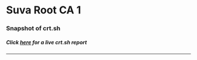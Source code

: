 # Suva Root CA 1
### Snapshot of crt.sh
##### Click [here](https://crt.sh/?q=CE8070F2AC1ABB38DC98ECA985F805BC5234B639BC61C6F9F7F4B00A6C6ADD6C) for a live crt.sh report

---
